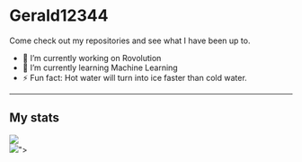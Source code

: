 # Gerald12344

Come check out my repositories and see what I have been up to.

<!--
**Gerald12344/Gerald12344** is a ✨ _special_ ✨ repository because its `README.md` (this file) appears on your GitHub profile.
- 👯 I’m looking to collaborate on ...
- - 😄 Pronouns: ...
- - 📫 How to reach me: ...
- - 💬 Ask me about ...
- - 🤔 I’m looking for help with ...
-->

- 🔭 I’m currently working on Rovolution
- 🌱 I’m currently learning Machine Learning
- ⚡ Fun fact: Hot water will turn into ice faster than cold water.
- - - 
## My stats
<div>
  <img src="https://github-readme-stats.vercel.app/api?username=Gerald12344&private=true&show_icons=true&theme=dark)
"></img>
  <a href="https://github.com/Gerald12344/"></a>
</div>

<div>
  <img src="https://github-readme-stats.vercel.app/api/top-langs/?username=Gerald12344&hide=python&langs_count=12a&layout=compact&theme=dark)
"></img>"></img>
 </div>
